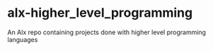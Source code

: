 # alx-higher_level_programming
An Alx repo containing projects done with higher level programming languages
